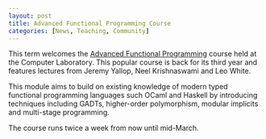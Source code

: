 ```yaml
---
layout: post
title: Advanced Functional Programming Course
categories: [News, Teaching, Community]
---
```


This term welcomes the [Advanced Functional Programming](https://www.cl.cam.ac.uk/teaching/1617/L28/) course held at the Computer Laboratory. This popular course is back for its third year and features lectures from Jeremy Yallop, Neel Krishnaswami and Leo White.

This module aims to build on existing knowledge of modern typed functional programming languages such OCaml and Haskell by introducing techniques including GADTs, higher-order polymorphism, modular implicits and multi-stage programming.

The course runs twice a week from now until mid-March.
